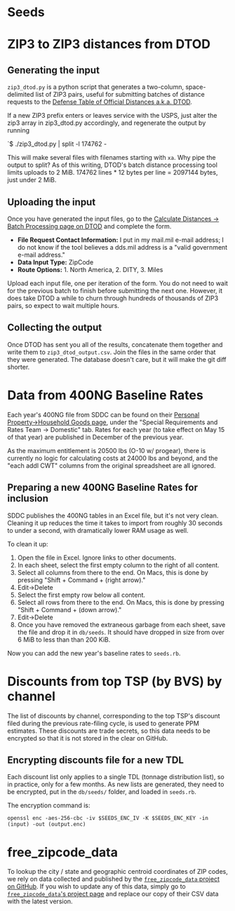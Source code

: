 # Seeds

# ZIP3 to ZIP3 distances from DTOD

## Generating the input

`zip3_dtod.py` is a python script that generates a two-column, space-delimited list of ZIP3 pairs, useful for submitting batches of distance requests to the [Defense Table of Official Distances a.k.a. DTOD](https://dtod.sddc.army.mil).

If a new ZIP3 prefix enters or leaves service with the USPS, just alter the zip3 array in zip3_dtod.py accordingly, and regenerate the output by running

`$ ./zip3_dtod.py | split -l 174762 -

This will make several files with filenames starting with `xa`. Why pipe the output to split? As of this writing, DTOD's batch distance processing tool limits uploads to 2 MiB. 174762 lines * 12 bytes per line = 2097144 bytes, just under 2 MiB.

## Uploading the input

Once you have generated the input files, go to the [Calculate Distances -> Batch Processing page on DTOD](https://dtod.sddc.army.mil/Content/CalculateDistances/Batch.aspx) and complete the form.

 * **File Request Contact Information:** I put in my mail.mil e-mail address; I do not know if the tool believes a dds.mil address is a "valid government e-mail address."
 * **Data Input Type:** ZipCode
 * **Route Options:** 1. North America, 2. DITY, 3. Miles

Upload each input file, one per iteration of the form. You do not need to wait for the previous batch to finish before submitting the next one. However, it does take DTOD a while to churn through hundreds of thousands of ZIP3 pairs, so expect to wait multiple hours.

## Collecting the output

Once DTOD has sent you all of the results, concatenate them together and write them to `zip3_dtod_output.csv`. Join the files in the same order that they were generated. The database doesn't care, but it will make the git diff shorter.

# Data from 400NG Baseline Rates

Each year's 400NG file from SDDC can be found on their [Personal Property->Household Goods page](https://www.sddc.army.mil/pp/Pages/houseGoods.aspx), under the "Special Requirements and Rates Team -> Domestic" tab. Rates for each year (to take effect on May 15 of that year) are published in December of the previous year.

As the maximum entitlement is 20500 lbs (O-10 w/ progear), there is currently no logic for calculating costs at 24000 lbs and beyond, and the "each addl CWT" columns from the original spreadsheet are all ignored.

## Preparing a new 400NG Baseline Rates for inclusion

SDDC publishes the 400NG tables in an Excel file, but it's not very clean. Cleaning it up reduces the time it takes to import from roughly 30 seconds to under a second, with dramatically lower RAM usage as well.

To clean it up:

1. Open the file in Excel. Ignore links to other documents.
1. In each sheet, select the first empty column to the right of all content.
1. Select all columns from there to the end. On Macs, this is done by pressing "Shift + Command + (right arrow)."
1. Edit->Delete
1. Select the first empty row below all content.
1. Select all rows from there to the end. On Macs, this is done by pressing "Shift + Command + (down arrow)."
1. Edit->Delete
1. Once you have removed the extraneous garbage from each sheet, save the file and drop it in `db/seeds`. It should have dropped in size from over 6 MiB to less than than 200 KiB.

Now you can add the new year's baseline rates to `seeds.rb`.

# Discounts from top TSP (by BVS) by channel

The list of discounts by channel, corresponding to the top TSP's discount filed during the previous rate-filing cycle, is used to generate PPM estimates. These discounts are trade secrets, so this data needs to be encrypted so that it is not stored in the clear on GitHub.

## Encrypting discounts file for a new TDL

Each discount list only applies to a single TDL (tonnage distribution list), so in practice, only for a few months. As new lists are generated, they need to be encrypted, put in the `db/seeds/` folder, and loaded in `seeds.rb`.

The encryption command is:

`openssl enc -aes-256-cbc -iv $SEEDS_ENC_IV -K $SEEDS_ENC_KEY -in (input) -out (output.enc)`

# free_zipcode_data

To lookup the city / state and geographic centroid coordinates of ZIP codes, we rely on data collected and published by the [`free_zipcode_data` project on GitHub](https://github.com/midwire/free_zipcode_data/). If you wish to update any of this data, simply go to [`free_zipcode_data`'s project page](https://github.com/midwire/free_zipcode_data/) and replace our copy of their CSV data with the latest version.
